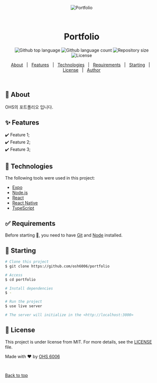 <div align="center" id="top"> 
  <img src="./.github/app.gif" alt="Portfolio" />

&#xa0;

  <!-- <a href="https://portfolio.netlify.app">Demo</a> -->
</div>

<h1 align="center">Portfolio</h1>

<p align="center">
  <img alt="Github top language" src="https://img.shields.io/github/languages/top/osh6006/portfolio?color=56BEB8">

  <img alt="Github language count" src="https://img.shields.io/github/languages/count/osh6006/portfolio?color=56BEB8">

  <img alt="Repository size" src="https://img.shields.io/github/repo-size/osh6006/portfolio?color=56BEB8">

  <img alt="License" src="https://img.shields.io/github/license/osh6006/portfolio?color=56BEB8">

  <!-- <img alt="Github issues" src="https://img.shields.io/github/issues/{{YOUR_GITHUB_USERNAME}}/portfolio?color=56BEB8" /> -->

  <!-- <img alt="Github forks" src="https://img.shields.io/github/forks/{{YOUR_GITHUB_USERNAME}}/portfolio?color=56BEB8" /> -->

  <!-- <img alt="Github stars" src="https://img.shields.io/github/stars/{{YOUR_GITHUB_USERNAME}}/portfolio?color=56BEB8" /> -->
</p>

<!-- Status -->

<!-- <h4 align="center">
	🚧  Portfolio 🚀 Under construction...  🚧
</h4>

<hr> -->

<p align="center">
  <a href="#dart-about">About</a> &#xa0; | &#xa0; 
  <a href="#sparkles-features">Features</a> &#xa0; | &#xa0;
  <a href="#rocket-technologies">Technologies</a> &#xa0; | &#xa0;
  <a href="#white_check_mark-requirements">Requirements</a> &#xa0; | &#xa0;
  <a href="#checkered_flag-starting">Starting</a> &#xa0; | &#xa0;
  <a href="#memo-license">License</a> &#xa0; | &#xa0;
  <a href="https://github.com/osh6006" target="_blank">Author</a>
</p>

<br>

## :dart: About

OHS의 포트폴리오 입니다.

## :sparkles: Features

:heavy_check_mark: Feature 1;\
:heavy_check_mark: Feature 2;\
:heavy_check_mark: Feature 3;

## :rocket: Technologies

The following tools were used in this project:

- [Expo](https://expo.io/)
- [Node.js](https://nodejs.org/en/)
- [React](https://pt-br.reactjs.org/)
- [React Native](https://reactnative.dev/)
- [TypeScript](https://www.typescriptlang.org/)

## :white_check_mark: Requirements

Before starting :checkered_flag:, you need to have [Git](https://git-scm.com) and [Node](https://nodejs.org/en/) installed.

## :checkered_flag: Starting

```bash
# Clone this project
$ git clone https://github.com/osh6006/portfolio

# Access
$ cd portfolio

# Install dependencies
$ -

# Run the project
$ use live server

# The server will initialize in the <http://localhost:3000>
```

## :memo: License

This project is under license from MIT. For more details, see the [LICENSE](LICENSE.md) file.

Made with :heart: by <a href="https://github.com/osh6006" target="_blank">OHS 6006</a>

&#xa0;

<a href="#top">Back to top</a>
